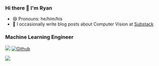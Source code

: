 ### Hi there 👋 I'm Ryan 
- 😄 Pronouns: he/him/his
- 📝 I occasionally write blog posts about Computer Vision at [Substack](https://ryanmsmith251.substack.com/)

### Machine Learning Engineer

![](https://visitor-badge.laobi.icu/badge?page_id=rmsmith251.rmsmith251)
[![Github](https://img.shields.io/github/followers/rmsmith251?label=Follow&style=social)](https://github.com/rmsmith251)


<div>
<!-- <a href="https://github-readme-stats.vercel.app/api/top-langs/?username=rmsmith251&theme=tokyonight">
  <img align="left" src="https://github-readme-stats.vercel.app/api/top-langs/?username=rmsmith251&count_private=true&show_icons=true&theme=tokyonight&hide=vba" />
</a> -->
<a href="https://github-readme-streak-stats.herokuapp.com/?user=rmsmith251&theme=tokyonight">
  <img align="left" src="https://github-readme-streak-stats.herokuapp.com/?user=rmsmith251&theme=tokyonight&count_private=true&show_icons=true&theme=tokyonight" />
</a>
</div>
<!-- ![Top Langs](https://github-readme-stats.vercel.app/api/top-langs/?username=rmsmith251&theme=tokyonight) -->
<!-- [![GitHub Streak](https://github-readme-streak-stats.herokuapp.com/?user=rmsmith251&theme=tokyonight)](https://git.io/streak-stats) -->
<!-- ![GitHub stats](https://github-readme-stats.vercel.app/api?username=rmsmith251&show_icons=true&theme=tokyonight) -->
